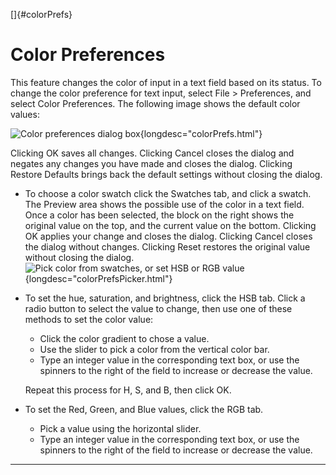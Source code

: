 
[]{#colorPrefs}

# Color Preferences

This feature changes the color of input in a text field based on its status. To change the color
preference for text input, select File \> Preferences, and select Color Preferences. The following
image shows the default color values:

![Color preferences dialog box](../../images/colorPrefs.gif){longdesc="colorPrefs.html"}

Clicking OK saves all changes. Clicking Cancel closes the dialog and negates any changes you have
made and closes the dialog. Clicking Restore Defaults brings back the default settings without
closing the dialog.

-   To choose a color swatch click the Swatches tab, and click a swatch. The Preview area shows the
    possible use of the color in a text field. Once a color has been selected, the block on the
    right shows the original value on the top, and the current value on the bottom. Clicking OK
    applies your change and closes the dialog. Clicking Cancel closes the dialog without changes.
    Clicking Reset restores the original value without closing the dialog.\
    ![Pick color from swatches, or set HSB or RGB
    value](../../images/colorPrefsPicker.gif){longdesc="colorPrefsPicker.html"}
-   To set the hue, saturation, and brightness, click the HSB tab. Click a radio button to select
    the value to change, then use one of these methods to set the color value:
    -   Click the color gradient to chose a value.
    -   Use the slider to pick a color from the vertical color bar.
    -   Type an integer value in the corresponding text box, or use the spinners to the right of the
        field to increase or decrease the value.

    Repeat this process for H, S, and B, then click OK.
-   To set the Red, Green, and Blue values, click the RGB tab.
    -   Pick a value using the horizontal slider.
    -   Type an integer value in the corresponding text box, or use the spinners to the right of the
        field to increase or decrease the value.

----------------------------------------------------------------------------------------------------

